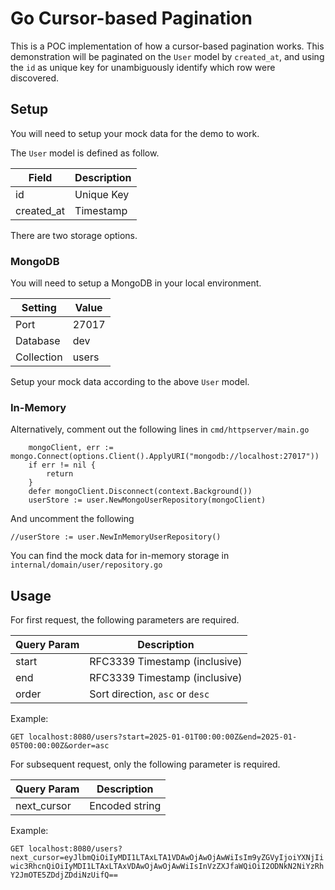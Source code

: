 # Go Cursor-based Pagination

This is a POC implementation of how a cursor-based pagination works.
This demonstration will be paginated on the `User` model by `created_at`, and using the `id` as unique key for unambiguously identify which row were discovered.

## Setup

You will need to setup your mock data for the demo to work.

The `User` model is defined as follow.

| Field      | Description |
| ---------- | ----------- |
| id         | Unique Key  |
| created_at | Timestamp   |

There are two storage options.

### MongoDB

You will need to setup a MongoDB in your local environment.

| Setting    | Value |
| ---------- | ----- |
| Port       | 27017 |
| Database   | dev   |
| Collection | users |

Setup your mock data according to the above `User` model.

### In-Memory

Alternatively, comment out the following lines in `cmd/httpserver/main.go`

```
	mongoClient, err := mongo.Connect(options.Client().ApplyURI("mongodb://localhost:27017"))
	if err != nil {
		return
	}
	defer mongoClient.Disconnect(context.Background())
	userStore := user.NewMongoUserRepository(mongoClient)
```

And uncomment the following

```
//userStore := user.NewInMemoryUserRepository()
```

You can find the mock data for in-memory storage in `internal/domain/user/repository.go`

## Usage

For first request, the following parameters are required.

| Query Param | Description                     |
| ----------- | ------------------------------- |
| start       | RFC3339 Timestamp (inclusive)   |
| end         | RFC3339 Timestamp (inclusive)   |
| order       | Sort direction, `asc` or `desc` |

Example:

`GET localhost:8080/users?start=2025-01-01T00:00:00Z&end=2025-01-05T00:00:00Z&order=asc`

For subsequent request, only the following parameter is required.

| Query Param | Description    |
| ----------- | -------------- |
| next_cursor | Encoded string |

Example:

`GET localhost:8080/users?next_cursor=eyJlbmQiOiIyMDI1LTAxLTA1VDAwOjAwOjAwWiIsIm9yZGVyIjoiYXNjIiwic3RhcnQiOiIyMDI1LTAxLTAxVDAwOjAwOjAwWiIsInVzZXJfaWQiOiI2ODNkN2NiYzRhY2JmOTE5ZDdjZDdiNzUifQ==`

